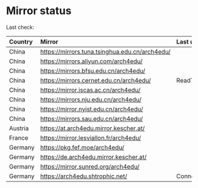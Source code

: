 <script src="./time.js"></script>
# Mirror status
Last check: <script type="text/javascript">localize(1758202270.5937338);</script>

|Country|Mirror|Last update|
|:------|:-----|:----------|
|China|https://mirrors.tuna.tsinghua.edu.cn/arch4edu/|<script type="text/javascript">localize(1758177900);</script>|
|China|https://mirrors.aliyun.com/arch4edu/|<script type="text/javascript">localize(1758177900);</script>|
|China|https://mirrors.bfsu.edu.cn/arch4edu/|<script type="text/javascript">localize(1758177900);</script>|
|China|https://mirrors.cernet.edu.cn/arch4edu/|ReadTimeout|
|China|https://mirror.iscas.ac.cn/arch4edu/|<script type="text/javascript">localize(1758177900);</script>|
|China|https://mirrors.nju.edu.cn/arch4edu/|<script type="text/javascript">localize(1758134499);</script>|
|China|https://mirror.nyist.edu.cn/arch4edu/|<script type="text/javascript">localize(1758177900);</script>|
|China|https://mirrors.sau.edu.cn/arch4edu/|<script type="text/javascript">localize(1756795646);</script>|
|Austria|https://at.arch4edu.mirror.kescher.at/|<script type="text/javascript">localize(1756104457);</script>|
|France|https://mirror.lesviallon.fr/arch4edu/|<script type="text/javascript">localize(1756709288);</script>|
|Germany|https://pkg.fef.moe/arch4edu/|<script type="text/javascript">localize(1756104457);</script>|
|Germany|https://de.arch4edu.mirror.kescher.at/|<script type="text/javascript">localize(1756104457);</script>|
|Germany|https://mirror.sunred.org/arch4edu/|<script type="text/javascript">localize(1758177900);</script>|
|Germany|https://arch4edu.shtrophic.net/|ConnectionError|

<script src="./tablefilter/tablefilter.js"></script>
<script src="./table.js"></script>